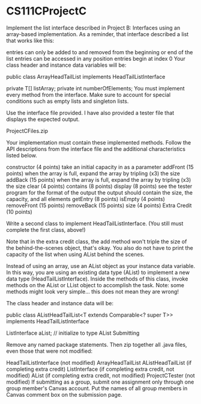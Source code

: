 # CS111CProjectC
Implement the list interface described in Project B: Interfaces using an array-based implementation. As a reminder, that interface described a list that works like this:

entries can only be added to and removed from the beginning or end of the list
entries can be accessed in any position
entries begin at index 0
Your class header and instance data variables will be:

public class ArrayHeadTailList<T> implements HeadTailListInterface<T> 

private T[] listArray;
private int numberOfElements;
You must implement every method from the interface. Make sure to account for special conditions such as empty lists and singleton lists.

Use the interface file provided. I have also provided a tester file that displays the expected output.

ProjectCFiles.zip

Your implementation must contain these implemented methods. Follow the API descriptions from the interface file and the additional characteristics listed below.

constructor (4 points)
take an initial capacity in as a parameter
addFront (15 points)
when the array is full, expand the array by tripling (x3) the size
addBack (15 points)
when the array is full, expand the array by tripling (x3) the size
clear (4 points)
contains (8 points)
display (8 points)
see the tester program for the format of the output
the output should contain the size, the capacity, and all elements
getEntry (8 points)
isEmpty (4 points)
removeFront (15 points)
removeBack (15 points)
size (4 points)
Extra Credit (10 points)

Write a second class to implement HeadTailListInterface. (You still must complete the first class, above!)

Note that in the extra credit class, the add method won't triple the size of the behind-the-scenes object, that's okay. You also do not have to print the capacity of the list when using AList behind the scenes.

Instead of using an array, use an AList object as your instance data variable. In this way, you are using an existing data type (AList) to implement a new data type (HeadTailListInterface). Inside the methods of this class, invoke methods on the AList or LList object to accomplish the task. Note: some methods might look very simple... this does not mean they are wrong! 

The class header and instance data will be:

public class AListHeadTailList<T extends Comparable<? super T>> implements HeadTailListInterface<T>

ListInterface<T> aList; // initialize to type AList
Submitting

Remove any named package statements. Then zip together all .java files, even those that were not modified:

HeadTailListInterface (not modified)
ArrayHeadTailList
AListHeadTailList (if completing extra credit)
ListInterface (if completing extra credit, not modified)
AList (if completing extra credit, not modified)
ProjectCTester (not modified)
If submitting as a group, submit one assignment only through one group member's Canvas account. Put the names of all group members in Canvas comment box on the submission page.

